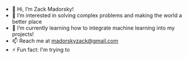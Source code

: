 - 👋 Hi, I’m Zack Madorsky!
- 👀 I’m interested in solving complex problems and making the world a better place
- 🌱 I’m currently learning how to integrate machine learning into my projects!
- 📫 Reach me at madorskyzack@gmail.com
- ⚡ Fun fact: I'm trying to

<!---
madorskyzack/madorskyzack is a ✨ special ✨ repository because its `README.md` (this file) appears on your GitHub profile.
You can click the Preview link to take a look at your changes.
--->
